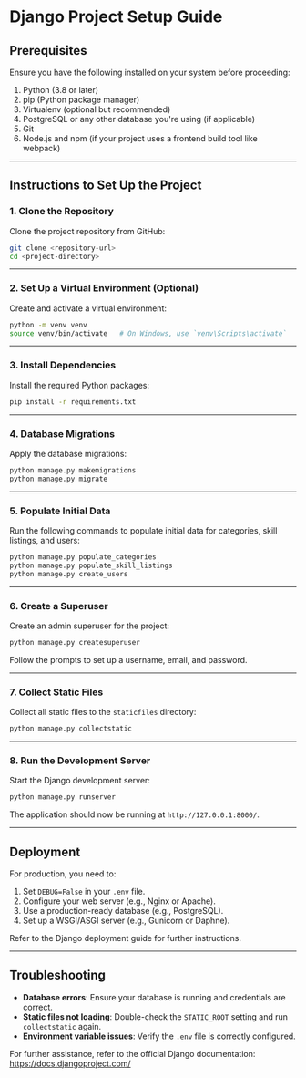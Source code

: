 # Django Project Setup Guide

## Prerequisites
Ensure you have the following installed on your system before proceeding:

1. Python (3.8 or later)
2. pip (Python package manager)
3. Virtualenv (optional but recommended)
4. PostgreSQL or any other database you're using (if applicable)
5. Git
6. Node.js and npm (if your project uses a frontend build tool like webpack)

---

## Instructions to Set Up the Project

### 1. Clone the Repository

Clone the project repository from GitHub:
```bash
git clone <repository-url>
cd <project-directory>
```

---

### 2. Set Up a Virtual Environment (Optional)

Create and activate a virtual environment:
```bash
python -m venv venv
source venv/bin/activate   # On Windows, use `venv\Scripts\activate`
```

---

### 3. Install Dependencies

Install the required Python packages:
```bash
pip install -r requirements.txt
```

---

### 4. Database Migrations

Apply the database migrations:
```bash
python manage.py makemigrations
python manage.py migrate
```

---

### 5. Populate Initial Data

Run the following commands to populate initial data for categories, skill listings, and users:
```bash
python manage.py populate_categories
python manage.py populate_skill_listings
python manage.py create_users
```

---

### 6. Create a Superuser

Create an admin superuser for the project:
```bash
python manage.py createsuperuser
```
Follow the prompts to set up a username, email, and password.

---

### 7. Collect Static Files

Collect all static files to the `staticfiles` directory:
```bash
python manage.py collectstatic
```

---

### 8. Run the Development Server

Start the Django development server:
```bash
python manage.py runserver
```
The application should now be running at `http://127.0.0.1:8000/`.

---

## Deployment

For production, you need to:
1. Set `DEBUG=False` in your `.env` file.
2. Configure your web server (e.g., Nginx or Apache).
3. Use a production-ready database (e.g., PostgreSQL).
4. Set up a WSGI/ASGI server (e.g., Gunicorn or Daphne).

Refer to the Django deployment guide for further instructions.

---

## Troubleshooting

- **Database errors**: Ensure your database is running and credentials are correct.
- **Static files not loading**: Double-check the `STATIC_ROOT` setting and run `collectstatic` again.
- **Environment variable issues**: Verify the `.env` file is correctly configured.

For further assistance, refer to the official Django documentation: https://docs.djangoproject.com/

